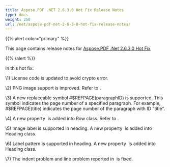 ```yaml
---
title: Aspose.PDF .NET 2.6.3.0 Hot Fix Release Notes
type: docs
weight: 250
url: /net/aspose-pdf-net-2-6-3-0-hot-fix-release-notes/
---
```


{{% alert color="primary" %}} 

This page contains release notes for [Aspose.PDF .Net 2.6.3.0 Hot Fix](http://www.aspose.com/downloads/pdf/net/new-releases/aspose.pdf-.net-2.6.3.0-hot-fix/)

{{% /alert %}} 

In this hot fix:

\1) License code is updated to avoid crypto error.

\2) PNG image support is improved. Refer to .

\3) A new replaceable symbol #$REFPAGE(paragraphID) is supported. This symbol indicates the page number of a specified paragraph. For example, #$REFPAGE(title) indicates the page number of the paragraph with ID "title".

\4) A new property  is added into Row class. Refer to .

\5) Image label is supported in heading. A new property  is added into Heading class.

\6) Label pattern is supported in heading. A new property  is added into Heading class.

\7) The indent problem and line problem reported in  is fixed.

